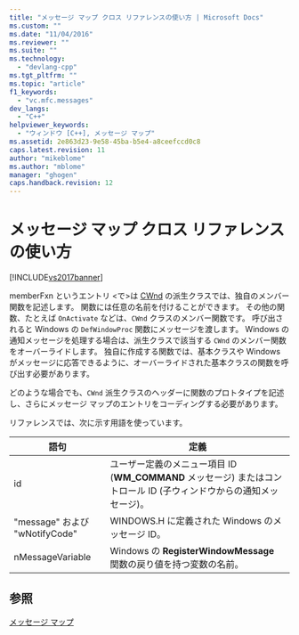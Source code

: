 ```yaml
---
title: "メッセージ マップ クロス リファレンスの使い方 | Microsoft Docs"
ms.custom: ""
ms.date: "11/04/2016"
ms.reviewer: ""
ms.suite: ""
ms.technology: 
  - "devlang-cpp"
ms.tgt_pltfrm: ""
ms.topic: "article"
f1_keywords: 
  - "vc.mfc.messages"
dev_langs: 
  - "C++"
helpviewer_keywords: 
  - "ウィンドウ [C++], メッセージ マップ"
ms.assetid: 2e863d23-9e58-45ba-b5e4-a8ceefccd0c8
caps.latest.revision: 11
author: "mikeblome"
ms.author: "mblome"
manager: "ghogen"
caps.handback.revision: 12
---
```

# メッセージ マップ クロス リファレンスの使い方
[!INCLUDE[vs2017banner](../../assembler/inline/includes/vs2017banner.md)]

memberFxn というエントリ \<で\>は [CWnd](../Topic/CWnd%20Class.md) の派生クラスでは、独自のメンバー関数を記述します。  関数には任意の名前を付けることができます。  その他の関数、たとえば `OnActivate` などは、`CWnd` クラスのメンバー関数です。  呼び出されると Windows の `DefWindowProc` 関数にメッセージを渡します。  Windows の通知メッセージを処理する場合は、派生クラスで該当する `CWnd` のメンバー関数をオーバーライドします。  独自に作成する関数では、基本クラスや Windows がメッセージに応答できるように、オーバーライドされた基本クラスの関数を呼び出す必要があります。  
  
 どのような場合でも、`CWnd` 派生クラスのヘッダーに関数のプロトタイプを記述し、さらにメッセージ マップのエントリをコーディングする必要があります。  
  
 リファレンスでは、次に示す用語を使っています。  
  
|語句|定義|  
|--------|--------|  
|id|ユーザー定義のメニュー項目 ID \(**WM\_COMMAND** メッセージ\) またはコントロール ID \(子ウィンドウからの通知メッセージ\)。|  
|"message" および "wNotifyCode"|WINDOWS.H に定義された Windows のメッセージ ID。|  
|nMessageVariable|Windows の **RegisterWindowMessage** 関数の戻り値を持つ変数の名前。|  
  
## 参照  
 [メッセージ マップ](../../mfc/reference/message-maps-mfc.md)